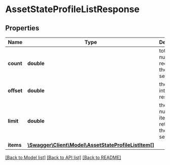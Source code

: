 # AssetStateProfileListResponse

## Properties
Name | Type | Description | Notes
------------ | ------------- | ------------- | -------------
**count** | **double** | total number of records in the result set | 
**offset** | **double** | the offset into the result set | 
**limit** | **double** | the max number of items returned in the result set | 
**items** | [**\Swagger\Client\Model\AssetStateProfileListItem[]**](AssetStateProfileListItem.md) |  | 

[[Back to Model list]](../README.md#documentation-for-models) [[Back to API list]](../README.md#documentation-for-api-endpoints) [[Back to README]](../README.md)


